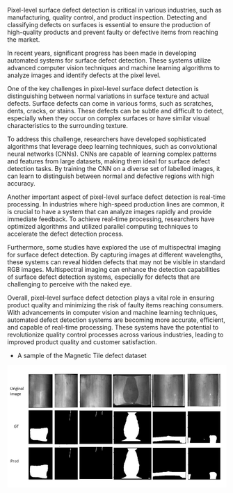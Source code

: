 Pixel-level surface defect detection is critical in various industries, such as manufacturing, quality control, and product inspection. Detecting and classifying defects on surfaces is essential to ensure the production of high-quality products and prevent faulty or defective items from reaching the market.

In recent years, significant progress has been made in developing automated systems for surface defect detection. These systems utilize advanced computer vision techniques and machine learning algorithms to analyze images and identify defects at the pixel level.

One of the key challenges in pixel-level surface defect detection is distinguishing between normal variations in surface texture and actual defects. Surface defects can come in various forms, such as scratches, dents, cracks, or stains. These defects can be subtle and difficult to detect, especially when they occur on complex surfaces or have similar visual characteristics to the surrounding texture.

To address this challenge, researchers have developed sophisticated algorithms that leverage deep learning techniques, such as convolutional neural networks (CNNs). CNNs are capable of learning complex patterns and features from large datasets, making them ideal for surface defect detection tasks. By training the CNN on a diverse set of labelled images, it can learn to distinguish between normal and defective regions with high accuracy.

Another important aspect of pixel-level surface defect detection is real-time processing. In industries where high-speed production lines are common, it is crucial to have a system that can analyze images rapidly and provide immediate feedback. To achieve real-time processing, researchers have optimized algorithms and utilized parallel computing techniques to accelerate the defect detection process.

Furthermore, some studies have explored the use of multispectral imaging for surface defect detection. By capturing images at different wavelengths, these systems can reveal hidden defects that may not be visible in standard RGB images. Multispectral imaging can enhance the detection capabilities of surface defect detection systems, especially for defects that are challenging to perceive with the naked eye.

Overall, pixel-level surface defect detection plays a vital role in ensuring product quality and minimizing the risk of faulty items reaching consumers. With advancements in computer vision and machine learning techniques, automated defect detection systems are becoming more accurate, efficient, and capable of real-time processing. These systems have the potential to revolutionize quality control processes across various industries, leading to improved product quality and customer satisfaction.

- A sample of the Magnetic Tile defect dataset
  
![](figure/MT.jpg)
